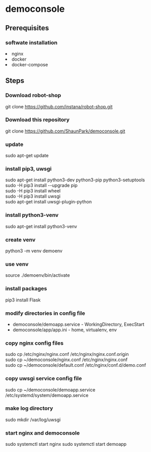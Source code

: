 # democonsole

## Prerequisites
### softwate installation
<li> nginx
<li> docker
<li> docker-compose

## Steps

### Download robot-shop
git clone https://github.com/instana/robot-shop.git

### Download this repository
git clone https://github.com/ShaunPark/democonsole.git

### update
sudo apt-get update

### install pip3, uwsgi
sudo apt-get install python3-dev python3-pip python3-setuptools
<br>sudo -H pip3 install --upgrade pip
<br>sudo -H pip3 install wheel
<br>sudo -H pip3 install uwsgi
<br>sudo apt-get install uwsgi-plugin-python

### install python3-venv
sudo apt-get install python3-venv

### create venv
python3 -m venv demoenv

### use venv
source ./demoenv/bin/activate

### install packages
pip3 install Flask


### modify directories in config file
<ul>
<li> democonsole/demoapp.service - WorkingDirectory, ExecStart </li>
  <li> democonsole/app/app.ini - home, virtualenv, env</li>
</ul>

### copy nginx config files
sudo cp /etc/nginx/nginx.conf /etc/nginx/nginx.conf.origin
<br>sudo cp ~/democonsole/nginx.conf /etc/nginx/nginx.conf
<br>sudo cp ~/democonsole/default.conf /etc/nginx/conf.d/demo.conf

### copy uwsgi service config file
sudo cp ~/democonsole/demoapp.service /etc/systemd/system/demoapp.service

### make log directory
sudo mkdir /var/log/uwsgi

### start nginx and democonsole
sudo systemctl start nginx
sudo systemctl start demoapp




